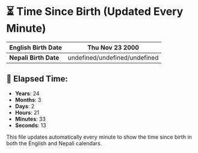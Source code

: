 # ⏳ Time Since Birth (Updated Every Minute)

| **English Birth Date** | Thu Nov 23 2000 |
|------------------------|-------------------------------------|
| **Nepali Birth Date**  | undefined/undefined/undefined                  |

## 📅 Elapsed Time:

- **Years**: 24
- **Months**: 3
- **Days**: 2
- **Hours**: 21
- **Minutes**: 33
- **Seconds**: 13

This file updates automatically every minute to show the time since birth in both the English and Nepali calendars.